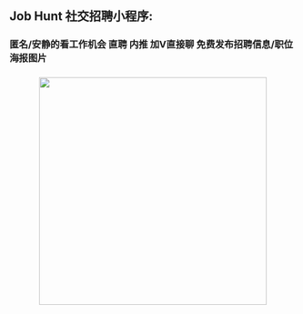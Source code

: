 ## Job Hunt 社交招聘小程序:

### 匿名/安静的看工作机会 直聘 内推 加V直接聊 免费发布招聘信息/职位海报图片 
### 

<p align="center">
<img src="https://6a6f-job-hunt-bvzy1-1259590017.tcb.qcloud.la/adForGithub/jobhunt-javaguide.png" style="margin: 0 auto;width:400px"/>
</p>
